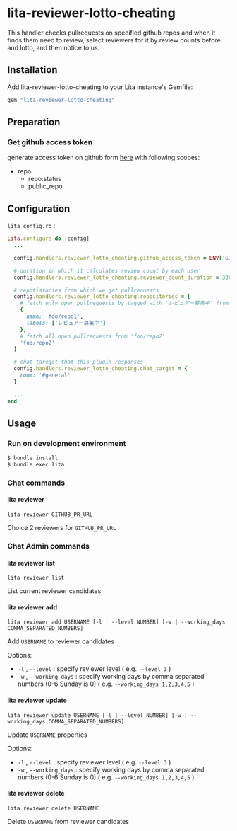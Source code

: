 # lita-reviewer-lotto-cheating

This handler checks pullrequests on specified github repos and when it finds them need to review, select reviewers for it by review counts before and lotto, and then notice to us.

## Installation

Add lita-reviewer-lotto-cheating to your Lita instance's Gemfile:

``` ruby
gem "lita-reviewer-lotto-cheating"
```

## Preparation

### Get github access token

generate access token on github form [here](https://github.com/settings/tokens/new) with following scopes:

- repo
  - repo:status
  - public_repo

## Configuration

`lita_config.rb` :

```ruby
Lita.configure do |config|
  ...

  config.handlers.reviewer_lotto_cheating.github_access_token = ENV['GITHUB_ACCESS_TOKEN']

  # duration in which it calculates review count by each user
  config.handlers.reviewer_lotto_cheating.reviewer_count_duration = 300

  # repotistories from which we get pullrequests
  config.handlers.reviewer_lotto_cheating.repositories = [
    # fetch only open pullrequests by tagged with 'レビュアー募集中' from 'foo/repo1'
    {
      name: 'foo/repo1',
      labels: ['レビュアー募集中']
    },
    # fetch all open pullrequests from 'foo/repo2'
    'foo/repo2'
  ]

  # chat tareget that this plugin responses
  config.handlers.reviewer_lotto_cheating.chat_target = {
    room: '#general'
  }

  ...
end
```

## Usage

### Run on development environment
```sh
$ bundle install
$ bundle exec lita
```

### Chat commands

#### lita reviewer

    lita reviewer GITHUB_PR_URL

Choice 2 reviewers for `GITHUB_PR_URL`

### Chat Admin commands

#### lita reviewer list

    lita reviewer list

List current reviewer candidates

#### lita reviewer add

    lita reviewer add USERNAME [-l | --level NUMBER] [-w | --working_days COMMA_SEPARATED_NUMBERS]

Add `USERNAME` to reviewer candidates

Options:

- `-l` , `--level` : specify reviewer level
  ( e.g. `--level 3` )
- `-w` , `--working_days` : specify working days by comma separated numbers (0-6 Sunday is 0)
  ( e.g. `--working_days 1,2,3,4,5` )

#### lita reviewer update

    lita reviewer update USERNAME [-l | --level NUMBER] [-w | --working_days COMMA_SEPARATED_NUMBERS]

Update `USERNAME` properties

Options:

- `-l` , `--level` : specify reviewer level
  ( e.g. `--level 3` )
- `-w` , `--working_days` : specify working days by comma separated numbers (0-6 Sunday is 0)
  ( e.g. `--working_days 1,2,3,4,5` )

#### lita reviewer delete

    lita reviewer delete USERNAME

Delete `USERNAME` from reviewer candidates
